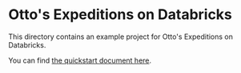 # Otto's Expeditions on Databricks

This directory contains an example project for Otto's Expeditions on Databricks.

You can find [the quickstart document here](https://docs.ascend.io/getting-started/quickstart-databricks).

